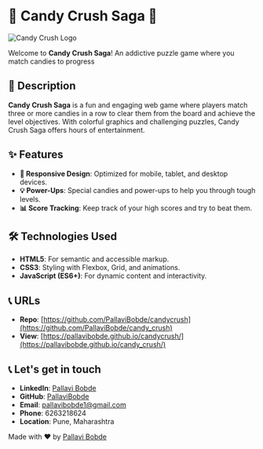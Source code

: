 # 🍭 Candy Crush Saga 🍬

![Candy Crush Logo](path/to/logo.png)

Welcome to **Candy Crush Saga**! An addictive puzzle game where you match candies to progress

## 🚀 Description

**Candy Crush Saga** is a fun and engaging web game where players match three or more candies in a row to clear them from the board and achieve the level objectives. With colorful graphics and challenging puzzles, Candy Crush Saga offers hours of entertainment.

## ✨ Features

- **📱 Responsive Design**: Optimized for mobile, tablet, and desktop devices.
- **💡 Power-Ups**: Special candies and power-ups to help you through tough levels.
- **📊 Score Tracking**: Keep track of your high scores and try to beat them.

## 🛠️ Technologies Used

- **HTML5**: For semantic and accessible markup.
- **CSS3**: Styling with Flexbox, Grid, and animations.
- **JavaScript (ES6+)**: For dynamic content and interactivity.

## 📞 URLs

- **Repo**: [https://github.com/PallaviBobde/candycrush](https://github.com/PallaviBobde/candy_crush)
- **View**: [https://pallavibobde.github.io/candycrush/](https://pallavibobde.github.io/candy_crush/)

## 📞 Let's get in touch

- **LinkedIn**: [Pallavi Bobde](https://www.linkedin.com/in/pallavi-bobde-35ba721b2)
- **GitHub**: [PallaviBobde](https://github.com/PallaviBobde)
- **Email**: [pallavibobde1@gmail.com](mailto:pallavibobde1@gmail.com)
- **Phone**: 6263218624
- **Location**: Pune, Maharashtra

Made with ❤️ by [Pallavi Bobde](https://github.com/PallaviBobde)
